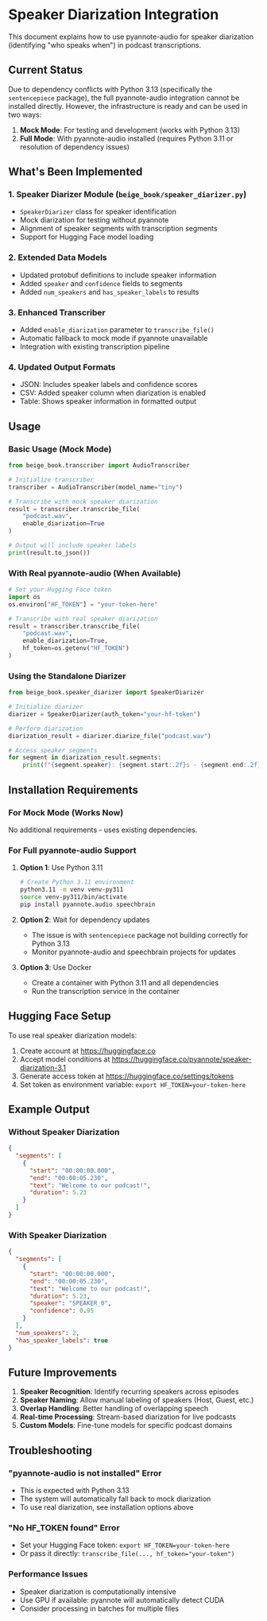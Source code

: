 # Speaker Diarization Integration

This document explains how to use pyannote-audio for speaker diarization (identifying "who speaks when") in podcast transcriptions.

## Current Status

Due to dependency conflicts with Python 3.13 (specifically the `sentencepiece` package), the full pyannote-audio integration cannot be installed directly. However, the infrastructure is ready and can be used in two ways:

1. **Mock Mode**: For testing and development (works with Python 3.13)
2. **Full Mode**: With pyannote-audio installed (requires Python 3.11 or resolution of dependency issues)

## What's Been Implemented

### 1. Speaker Diarizer Module (`beige_book/speaker_diarizer.py`)
- `SpeakerDiarizer` class for speaker identification
- Mock diarization for testing without pyannote
- Alignment of speaker segments with transcription segments
- Support for Hugging Face model loading

### 2. Extended Data Models
- Updated protobuf definitions to include speaker information
- Added `speaker` and `confidence` fields to segments
- Added `num_speakers` and `has_speaker_labels` to results

### 3. Enhanced Transcriber
- Added `enable_diarization` parameter to `transcribe_file()`
- Automatic fallback to mock mode if pyannote unavailable
- Integration with existing transcription pipeline

### 4. Updated Output Formats
- JSON: Includes speaker labels and confidence scores
- CSV: Added speaker column when diarization is enabled
- Table: Shows speaker information in formatted output

## Usage

### Basic Usage (Mock Mode)

```python
from beige_book.transcriber import AudioTranscriber

# Initialize transcriber
transcriber = AudioTranscriber(model_name="tiny")

# Transcribe with mock speaker diarization
result = transcriber.transcribe_file(
    "podcast.wav",
    enable_diarization=True
)

# Output will include speaker labels
print(result.to_json())
```

### With Real pyannote-audio (When Available)

```python
# Set your Hugging Face token
import os
os.environ["HF_TOKEN"] = "your-token-here"

# Transcribe with real speaker diarization
result = transcriber.transcribe_file(
    "podcast.wav",
    enable_diarization=True,
    hf_token=os.getenv("HF_TOKEN")
)
```

### Using the Standalone Diarizer

```python
from beige_book.speaker_diarizer import SpeakerDiarizer

# Initialize diarizer
diarizer = SpeakerDiarizer(auth_token="your-hf-token")

# Perform diarization
diarization_result = diarizer.diarize_file("podcast.wav")

# Access speaker segments
for segment in diarization_result.segments:
    print(f"{segment.speaker}: {segment.start:.2f}s - {segment.end:.2f}s")
```

## Installation Requirements

### For Mock Mode (Works Now)
No additional requirements - uses existing dependencies.

### For Full pyannote-audio Support

1. **Option 1**: Use Python 3.11
   ```bash
   # Create Python 3.11 environment
   python3.11 -m venv venv-py311
   source venv-py311/bin/activate
   pip install pyannote.audio speechbrain
   ```

2. **Option 2**: Wait for dependency updates
   - The issue is with `sentencepiece` package not building correctly for Python 3.13
   - Monitor pyannote-audio and speechbrain projects for updates

3. **Option 3**: Use Docker
   - Create a container with Python 3.11 and all dependencies
   - Run the transcription service in the container

## Hugging Face Setup

To use real speaker diarization models:

1. Create account at https://huggingface.co
2. Accept model conditions at https://huggingface.co/pyannote/speaker-diarization-3.1
3. Generate access token at https://huggingface.co/settings/tokens
4. Set token as environment variable: `export HF_TOKEN=your-token-here`

## Example Output

### Without Speaker Diarization
```json
{
  "segments": [
    {
      "start": "00:00:00.000",
      "end": "00:00:05.230",
      "text": "Welcome to our podcast!",
      "duration": 5.23
    }
  ]
}
```

### With Speaker Diarization
```json
{
  "segments": [
    {
      "start": "00:00:00.000",
      "end": "00:00:05.230",
      "text": "Welcome to our podcast!",
      "duration": 5.23,
      "speaker": "SPEAKER_0",
      "confidence": 0.95
    }
  ],
  "num_speakers": 2,
  "has_speaker_labels": true
}
```

## Future Improvements

1. **Speaker Recognition**: Identify recurring speakers across episodes
2. **Speaker Naming**: Allow manual labeling of speakers (Host, Guest, etc.)
3. **Overlap Handling**: Better handling of overlapping speech
4. **Real-time Processing**: Stream-based diarization for live podcasts
5. **Custom Models**: Fine-tune models for specific podcast domains

## Troubleshooting

### "pyannote-audio is not installed" Error
- This is expected with Python 3.13
- The system will automatically fall back to mock diarization
- To use real diarization, see installation options above

### "No HF_TOKEN found" Error
- Set your Hugging Face token: `export HF_TOKEN=your-token-here`
- Or pass it directly: `transcribe_file(..., hf_token="your-token")`

### Performance Issues
- Speaker diarization is computationally intensive
- Use GPU if available: pyannote will automatically detect CUDA
- Consider processing in batches for multiple files